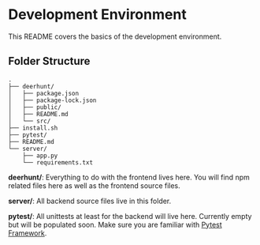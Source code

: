 # Development Environment
This README covers the basics of the development environment.

## Folder Structure
```
.
├── deerhunt/
│   ├── package.json
│   ├── package-lock.json
│   ├── public/
│   ├── README.md
│   └── src/
├── install.sh
├── pytest/
├── README.md
└── server/
    ├── app.py
    └── requirements.txt
```
**deerhunt/**: Everything to do with the frontend lives here. You will find npm related files here as well as the frontend source files.

**server/**: All backend source files live in this folder.

**pytest/**: All unittests at least for the backend will live here. Currently empty but will be populated soon. Make sure you are familiar with  [Pytest Framework](https://docs.pytest.org/en/6.2.x/#). 
